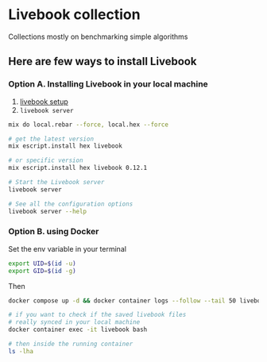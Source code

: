 # Livebook collection

Collections mostly on benchmarking simple algorithms

## Here are few ways to install Livebook

### Option A. Installing Livebook in your local machine

1. [livebook setup](https://github.com/livebook-dev/livebook#installation)
2. `livebook server`

```bash
mix do local.rebar --force, local.hex --force

# get the latest version
mix escript.install hex livebook

# or specific version
mix escript.install hex livebook 0.12.1

# Start the Livebook server
livebook server

# See all the configuration options
livebook server --help
```


### Option B. using Docker

Set the env variable in your terminal

```bash
export UID=$(id -u)
export GID=$(id -g)
```

Then

```bash
docker compose up -d && docker container logs --follow --tail 50 livebook

# if you want to check if the saved livebook files
# really synced in your local machine
docker container exec -it livebook bash

# then inside the running container
ls -lha
```
